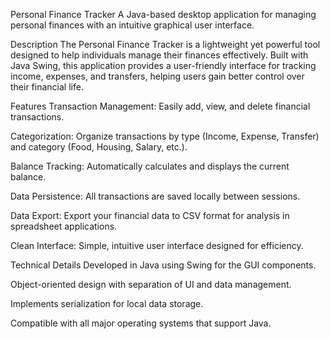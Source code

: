 Personal Finance Tracker
A Java-based desktop application for managing personal finances with an intuitive graphical user interface.

Description
The Personal Finance Tracker is a lightweight yet powerful tool designed to help individuals manage their finances effectively. Built with Java Swing, this application provides a user-friendly interface for tracking income, expenses, and transfers, helping users gain better control over their financial life.

Features
Transaction Management: Easily add, view, and delete financial transactions.

Categorization: Organize transactions by type (Income, Expense, Transfer) and category (Food, Housing, Salary, etc.).

Balance Tracking: Automatically calculates and displays the current balance.

Data Persistence: All transactions are saved locally between sessions.

Data Export: Export your financial data to CSV format for analysis in spreadsheet applications.

Clean Interface: Simple, intuitive user interface designed for efficiency.

Technical Details
Developed in Java using Swing for the GUI components.

Object-oriented design with separation of UI and data management.

Implements serialization for local data storage.

Compatible with all major operating systems that support Java.
